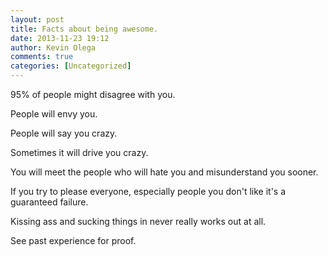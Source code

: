 ```yaml
---
layout: post
title: Facts about being awesome.
date: 2013-11-23 19:12
author: Kevin Olega
comments: true
categories: [Uncategorized]
---
```

95% of people might disagree with you. 

People will envy you. 

People will say you crazy. 

Sometimes it will drive you crazy. 

You will meet the people who will hate you and misunderstand you sooner. 

If you try to please everyone, especially people you don't like it's a guaranteed failure. 

Kissing ass and sucking things in never really works out at all. 

See past experience for proof.
